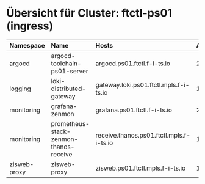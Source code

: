# Übersicht für Cluster: ftctl-ps01 (ingress)

| Namespace    | Name                                   | Hosts                                    | Adresse       | Ports     |
|:-------------|:---------------------------------------|:-----------------------------------------|:--------------|:----------|
| argocd       | argocd-toolchain-ps01-server           | argocd.ps01.ftctl.f-i-ts.io              | 212.34.89.227 | 443       |
| logging      | loki-distributed-gateway               | gateway.loki.ps01.ftctl.mpls.f-i-ts.io   | 100.127.143.4 | 80, 443   |
| monitoring   | grafana-zenmon                         | grafana.ps01.ftctl.f-i-ts.io             | 212.34.89.227 | 80, 443   |
| monitoring   | prometheus-stack-zenmon-thanos-receive | receive.thanos.ps01.ftctl.mpls.f-i-ts.io | 100.127.143.4 | 80, 443   |
| zisweb-proxy | zisweb-proxy                           | zisweb.ps01.ftctl.mpls.f-i-ts.io         | 100.127.143.4 | 8000, 443 |
